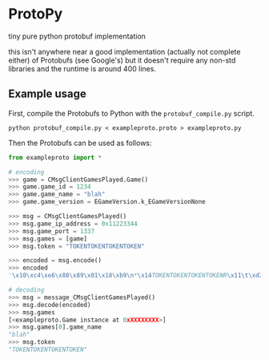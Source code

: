 # ProtoPy
tiny pure python protobuf implementation

this isn't anywhere near a good implementation (actually not complete either) of Protobufs (see Google's) but it doesn't require any non-std libraries and the runtime is around 400 lines.

## Example usage
First, compile the Protobufs to Python with the `protobuf_compile.py` script.
```
python protobuf_compile.py < exampleproto.proto > exampleproto.py
```
Then the Protobufs can be used as follows:
```python
from exampleproto import *

# encoding
>>> game = CMsgClientGamesPlayed.Game()
>>> game.game_id = 1234
>>> game.game_name = "blah"
>>> game.game_version = EGameVersion.k_EGameVersionNone

>>> msg = CMsgClientGamesPlayed()
>>> msg.game_ip_address = 0x11223344
>>> msg.game_port = 1337
>>> msg.games = [game]
>>> msg.token = "TOKENTOKENTOKENTOKEN"

>>> encoded = msg.encode()
>>> encoded
'\x10\xc4\xe6\x88\x89\x01\x18\xb9\n*\x14TOKENTOKENTOKENTOKENR\x11\t\xd2\x04\x00\x00\x00\x00\x00\x00\x12\x04blah(\x00'

# decoding
>>> msg = message_CMsgClientGamesPlayed()
>>> msg.decode(encoded)
>>> msg.games
[<exampleproto.Game instance at 0xXXXXXXXX>]
>>> msg.games[0].game_name
"blah"
>>> msg.token
"TOKENTOKENTOKENTOKEN"
```
